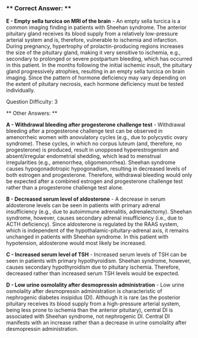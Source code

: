 ### ** Correct Answer: **

**E - Empty sella turcica on MRI of the brain** - An empty sella turcica is a common imaging finding in patients with Sheehan syndrome. The anterior pituitary gland receives its blood supply from a relatively low-pressure arterial system and is, therefore, vulnerable to ischemia and infarction. During pregnancy, hypertrophy of prolactin-producing regions increases the size of the pituitary gland, making it very sensitive to ischemia, e.g., secondary to prolonged or severe postpartum bleeding, which has occurred in this patient. In the months following the initial ischemic insult, the pituitary gland progressively atrophies, resulting in an empty sella turcica on brain imaging. Since the pattern of hormone deficiency may vary depending on the extent of pituitary necrosis, each hormone deficiency must be tested individually.

Question Difficulty: 3

** Other Answers: **

**A - Withdrawal bleeding after progesterone challenge test** - Withdrawal bleeding after a progesterone challenge test can be observed in amenorrheic women with anovulatory cycles (e.g., due to polycystic ovary syndrome). These cycles, in which no corpus luteum (and, therefore, no progesterone) is produced, result in unopposed hyperestrogenism and absent/irregular endometrial shedding, which lead to menstrual irregularities (e.g., amenorrhea, oligomenorrhea). Sheehan syndrome causes hypogonadotropic hypogonadism, resulting in decreased levels of both estrogen and progesterone. Therefore, withdrawal bleeding would only be expected after a combined estrogen and progesterone challenge test rather than a progesterone challenge test alone.

**B - Decreased serum level of aldosterone** - A decrease in serum aldosterone levels can be seen in patients with primary adrenal insufficiency (e.g., due to autoimmune adrenalitis, adrenalectomy). Sheehan syndrome, however, causes secondary adrenal insufficiency (i.e., due to ACTH deficiency). Since aldosterone is regulated by the RAAS system, which is independent of the hypothalamic-pituitary-adrenal axis, it remains unchanged in patients with Sheehan syndrome. In this patient with hypotension, aldosterone would most likely be increased.

**C - Increased serum level of TSH** - Increased serum levels of TSH can be seen in patients with primary hypothyroidism. Sheehan syndrome, however, causes secondary hypothyroidism due to pituitary ischemia. Therefore, decreased rather than increased serum TSH levels would be expected.

**D - Low urine osmolality after desmopressin administration** - Low urine osmolality after desmopressin administration is characteristic of nephrogenic diabetes insipidus (DI). Although it is rare (as the posterior pituitary receives its blood supply from a high-pressure arterial system, being less prone to ischemia than the anterior pituitary), central DI is associated with Sheehan syndrome, not nephrogenic DI. Central DI manifests with an increase rather than a decrease in urine osmolality after desmopressin administration.


